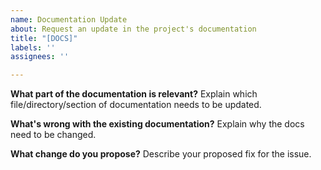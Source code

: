```yaml
---
name: Documentation Update
about: Request an update in the project's documentation
title: "[DOCS]"
labels: ''
assignees: ''

---
```


**What part of the documentation is relevant?**
Explain which file/directory/section of documentation needs to be updated.

**What's wrong with the existing documentation?**
Explain why the docs need to be changed.

**What change do you propose?**
Describe your proposed fix for the issue.
